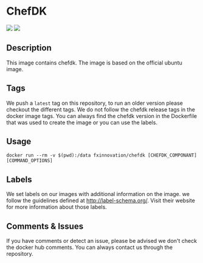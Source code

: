 # ChefDK 
[![](https://images.microbadger.com/badges/version/fxinnovation/chefdk.svg)](https://microbadger.com/images/fxinnovation/chefdk "Get your own version badge on microbadger.com") [![](https://images.microbadger.com/badges/image/fxinnovation/chefdk.svg)](https://microbadger.com/images/fxinnovation/chefdk "Get your own image badge on microbadger.com")
## Description
This image contains chefdk. The image is based on the official ubuntu image.

## Tags
We push a `latest` tag on this repository, to run an older version please checkout the different tags.
We do not follow the chefdk release tags in the docker image tags. You can always find the chefdk version in the Dockerfile that was used to create the image or you can use the labels.

## Usage
`docker run --rm -v $(pwd):/data fxinnovation/chefdk [CHEFDK_COMPONANT] [COMMAND_OPTIONS]`

## Labels
We set labels on our images with additional information on the image. we follow the guidelines defined at http://label-schema.org/. Visit their website for more information about those labels.

## Comments & Issues
If you have comments or detect an issue, please be advised we don't check the docker hub comments. You can always contact us through the repository.
